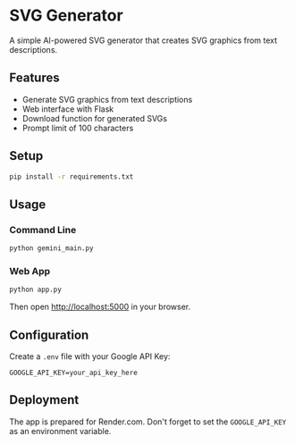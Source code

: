 # SVG Generator

A simple AI-powered SVG generator that creates SVG graphics from text descriptions.

## Features

- Generate SVG graphics from text descriptions
- Web interface with Flask
- Download function for generated SVGs
- Prompt limit of 100 characters

## Setup

```bash
pip install -r requirements.txt
```

## Usage

### Command Line

```bash
python gemini_main.py
```

### Web App

```bash
python app.py
```

Then open <http://localhost:5000> in your browser.

## Configuration

Create a `.env` file with your Google API Key:

```env
GOOGLE_API_KEY=your_api_key_here
```

## Deployment

The app is prepared for Render.com. Don't forget to set the `GOOGLE_API_KEY` as an environment variable.
